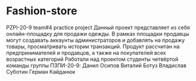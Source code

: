 # Fashion-store
 PZPI-20-9 team#4 practice project
Данный проект представляет из себя онлайн-площадку для продажи одежды.
В рамках площадки продавцы могут создавать аккаунты администраторов и добавлять на продажу товары, просматривать истории транзакций.
Продукт рассчитан на предпринимателей и продавцов, а также на покупателей всех возрастных категорий
Работали над проектом студенты четвёртой команды группы ПЗПИ-20-9:
Данил Осипов
Виталий Ботуз
Владислав Суботин
Герман Кайданюк